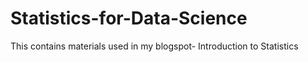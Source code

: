 # Statistics-for-Data-Science
This contains materials used in my blogspot- Introduction to Statistics

